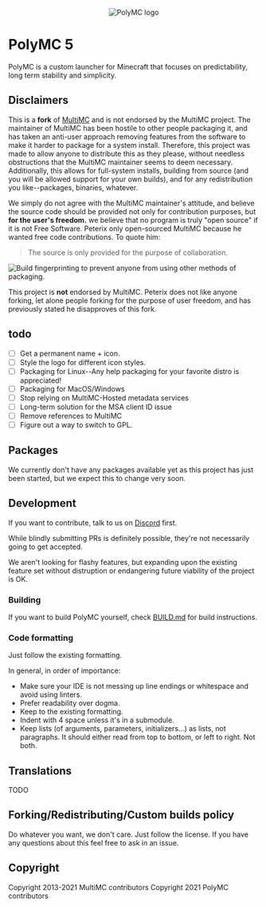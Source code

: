 <p align="center">
  <img src="https://avatars.githubusercontent.com/u/96310119" alt="PolyMC logo"/>
</p>

PolyMC 5
=========

PolyMC is a custom launcher for Minecraft that focuses on predictability, long term stability and simplicity.

## Disclaimers

This is a **fork** of [MultiMC](https://github.com/MultiMC/Launcher) and is not endorsed by the MultiMC project. The maintainer of MultiMC has been hostile to other people packaging it, and has taken an anti-user approach removing features from the software to make it harder to package for a system install. Therefore, this project was made to allow anyone to distribute this as they please, without needless obstructions that the MultiMC maintainer seems to deem necessary. Additionally, this allows for full-system installs, building from source (and you will be allowed support for your own builds), and for any redistribution you like--packages, binaries, whatever.

We simply do not agree with the MultiMC maintainer's attitude, and believe the source code should be provided not only for contribution purposes, but **for the user's freedom.** we believe that no program is truly "open source" if it is not Free Software. Peterix only open-sourced MultiMC because he wanted free code contributions. To quote him:

> The source is only provided for the purpose of collaboration.

<img src="https://file.swurl.xyz/042da993b70eefd1/peterix2.png" alt="Build fingerprinting to prevent anyone from using other methods of packaging.">

This project is **not** endorsed by MultiMC. Peterix does not like anyone forking, let alone people forking for the purpose of user freedom, and has previously stated he disapproves of this fork.

## todo
- [ ] Get a permanent name + icon.
- [ ] Style the logo for different icon styles.
- [ ] Packaging for Linux--Any help packaging for your favorite distro is appreciated!
- [ ] Packaging for MacOS/Windows
- [ ] Stop relying on MultiMC-Hosted metadata services
- [ ] Long-term solution for the MSA client ID issue
- [ ] Remove references to MultiMC
- [ ] Figure out a way to switch to GPL.

## Packages
We currently don't have any packages available yet as this project has just been started, but we expect this to change very soon.

## Development
If you want to contribute, talk to us on [Discord](https://discord.gg/multimc) first.

While blindly submitting PRs is definitely possible, they're not necessarily going to get accepted.

We aren't looking for flashy features, but expanding upon the existing feature set without distruption or endangering future viability of the project is OK.

### Building
If you want to build PolyMC yourself, check [BUILD.md](BUILD.md) for build instructions.

### Code formatting
Just follow the existing formatting.

In general, in order of importance:
* Make sure your IDE is not messing up line endings or whitespace and avoid using linters.
* Prefer readability over dogma.
* Keep to the existing formatting.
* Indent with 4 space unless it's in a submodule.
* Keep lists (of arguments, parameters, initializers...) as lists, not paragraphs. It should either read from top to bottom, or left to right. Not both.

## Translations
TODO

## Forking/Redistributing/Custom builds policy
Do whatever you want, we don't care. Just follow the license. If you have any questions about this feel free to ask in an issue.

## Copyright
Copyright 2013-2021 MultiMC contributors
Copyright 2021 PolyMC contributors
